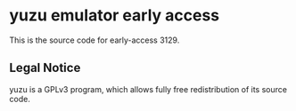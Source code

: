 yuzu emulator early access
=============

This is the source code for early-access 3129.

## Legal Notice

yuzu is a GPLv3 program, which allows fully free redistribution of its source code.